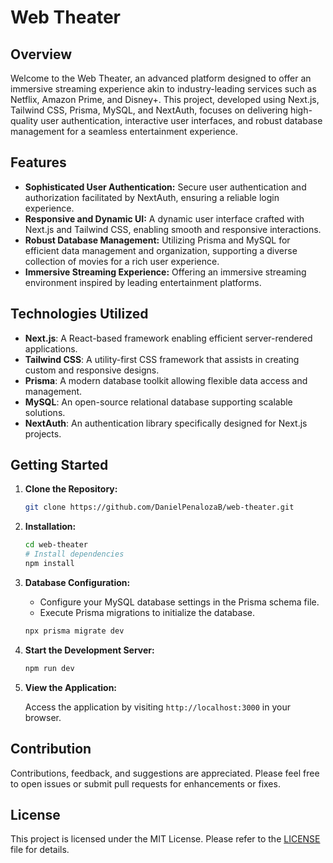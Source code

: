# Web Theater

## Overview

Welcome to the Web Theater, an advanced platform designed to offer an immersive streaming experience akin to industry-leading services such as Netflix, Amazon Prime, and Disney+. This project, developed using Next.js, Tailwind CSS, Prisma, MySQL, and NextAuth, focuses on delivering high-quality user authentication, interactive user interfaces, and robust database management for a seamless entertainment experience.

## Features

- **Sophisticated User Authentication:** Secure user authentication and authorization facilitated by NextAuth, ensuring a reliable login experience.
- **Responsive and Dynamic UI:** A dynamic user interface crafted with Next.js and Tailwind CSS, enabling smooth and responsive interactions.
- **Robust Database Management:** Utilizing Prisma and MySQL for efficient data management and organization, supporting a diverse collection of movies for a rich user experience.
- **Immersive Streaming Experience:** Offering an immersive streaming environment inspired by leading entertainment platforms.

## Technologies Utilized

- **Next.js**: A React-based framework enabling efficient server-rendered applications.
- **Tailwind CSS**: A utility-first CSS framework that assists in creating custom and responsive designs.
- **Prisma**: A modern database toolkit allowing flexible data access and management.
- **MySQL**: An open-source relational database supporting scalable solutions.
- **NextAuth**: An authentication library specifically designed for Next.js projects.

## Getting Started

1. **Clone the Repository:**

    ```bash
    git clone https://github.com/DanielPenalozaB/web-theater.git
    ```

2. **Installation:**

    ```bash
    cd web-theater
    # Install dependencies
    npm install
    ```

3. **Database Configuration:**

    - Configure your MySQL database settings in the Prisma schema file.
    - Execute Prisma migrations to initialize the database.

    ```bash
    npx prisma migrate dev
    ```

4. **Start the Development Server:**

    ```bash
    npm run dev
    ```

5. **View the Application:**

    Access the application by visiting `http://localhost:3000` in your browser.

## Contribution

Contributions, feedback, and suggestions are appreciated. Please feel free to open issues or submit pull requests for enhancements or fixes.

## License

This project is licensed under the MIT License. Please refer to the [LICENSE](LICENSE) file for details.
